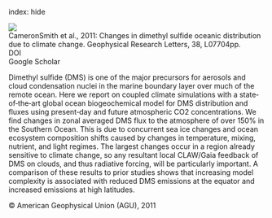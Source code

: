 index: hide

<div class="Citation">
    <div class="Citation-thumb CitationThumb-linked"  data-href="https://doi.org/10.1029/2011gl047069">
      <img src="https://static.claimspace.cloud/climate-study-static/refs/thumbs/7/CameronSmith_et_al_2011-thumb.png" />
    </div>

  <div class="Citation-body">
    <div class="Citation-text">CameronSmith et al., 2011: Changes in dimethyl sulfide oceanic distribution due to climate change. <span class="Article-journal">Geophysical Research Letters, </span><span class="Article-volume">38, </span>L07704pp.</div>
    <div class="Citation-links">
      <div class="CitationLink" data-href="https://doi.org/10.1029/2011gl047069">
        <div class="CitationLink-icon CitationLink-Doi"></div>
        <div class="CitationLink-text">DOI</div>
      </div>
      <div class="CitationLink" data-href="https://scholar.google.com/scholar?q=10.1029/2011gl047069">
        <div class="CitationLink-icon CitationLink-Scholar"></div>
        <div class="CitationLink-text">Google Scholar</div>
      </div>
    </div>
  </div>
</div>

Dimethyl sulfide (DMS) is one of the major precursors for aerosols and cloud condensation nuclei in the marine boundary layer over much of the remote ocean. Here we report on coupled climate simulations with a state‐of‐the‐art global ocean biogeochemical model for DMS distribution and fluxes using present‐day and future atmospheric CO2 concentrations. We find changes in zonal averaged DMS flux to the atmosphere of over 150% in the Southern Ocean. This is due to concurrent sea ice changes and ocean ecosystem composition shifts caused by changes in temperature, mixing, nutrient, and light regimes. The largest changes occur in a region already sensitive to climate change, so any resultant local CLAW/Gaia feedback of DMS on clouds, and thus radiative forcing, will be particularly important. A comparison of these results to prior studies shows that increasing model complexity is associated with reduced DMS emissions at the equator and increased emissions at high latitudes.

<div class="Citation-copy">
&copy; American Geophysical Union (AGU), 2011
</div>